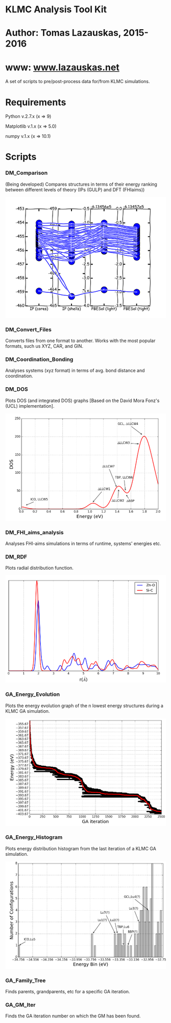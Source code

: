 # KLMC Analysis Tool Kit
# Author: Tomas Lazauskas, 2015-2016
# www: www.lazauskas.net

A set of scripts to pre/post-process data for/from KLMC simulations.

# Requirements 
Python v.2.7.x (x => 9)

Matplotlib v.1.x (x => 5.0)

numpy v.1.x (x => 10.1)

# Scripts

### DM_Comparison 
(Being developed) Compares structures in terms of their energy ranking between different levels of theory (IPs (GULP) and DFT (FHIaims))

![Comparison example](exampleImages/DM_Comparison.png)

### DM_Convert_Files 
Converts files from one format to another. Works with the most popular formats, such us XYZ, CAR, and GIN.

### DM_Coordination_Bonding 
Analyses systems (xyz format) in terms of avg. bond distance and coordination.

### DM_DOS
Plots DOS (and integrated DOS) graphs [Based on the David Mora Fonz's (UCL) implementation].

![DOS example](exampleImages/DM_DOS.png)

### DM_FHI_aims_analysis 
Analyses FHI-aims simulations in terms of runtime, systems' energies etc.

### DM_RDF
Plots radial distribution function.

![RDF example](exampleImages/DM_RDF.png)

### GA_Energy_Evolution 
Plots the energy evolution graph of the n lowest energy structures during a KLMC GA simulation.

![Evolution example](exampleImages/GA_Energy_Evolution.png)

### GA_Energy_Histogram 
Plots energy distribution histogram from the last iteration of a KLMC GA simulation.

![Histogram example](exampleImages/GA_Energy_Histogram.png)

### GA_Family_Tree 
Finds parents, grandparents, etc for a specific GA iteration.

### GA_GM_Iter
Finds the GA iteration number on which the GM has been found.